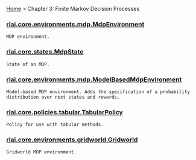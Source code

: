 [Home](index.md) > Chapter 3:  Finite Markov Decision Processes
### [rlai.core.environments.mdp.MdpEnvironment](https://github.com/MatthewGerber/rlai/tree/master/src/rlai/environments/mdp.py#L24)
```
MDP environment.
```
### [rlai.core.states.MdpState](https://github.com/MatthewGerber/rlai/tree/master/src/rlai/states/mdp.py#L10)
```
State of an MDP.
```
### [rlai.core.environments.mdp.ModelBasedMdpEnvironment](https://github.com/MatthewGerber/rlai/tree/master/src/rlai/environments/mdp.py#L141)
```
Model-based MDP environment. Adds the specification of a probability distribution over next states and rewards.
```
### [rlai.core.policies.tabular.TabularPolicy](https://github.com/MatthewGerber/rlai/tree/master/src/rlai/policies/tabular.py#L12)
```
Policy for use with tabular methods.
```
### [rlai.core.environments.gridworld.Gridworld](https://github.com/MatthewGerber/rlai/tree/master/src/rlai/environments/gridworld.py#L22)
```
Gridworld MDP environment.
```
